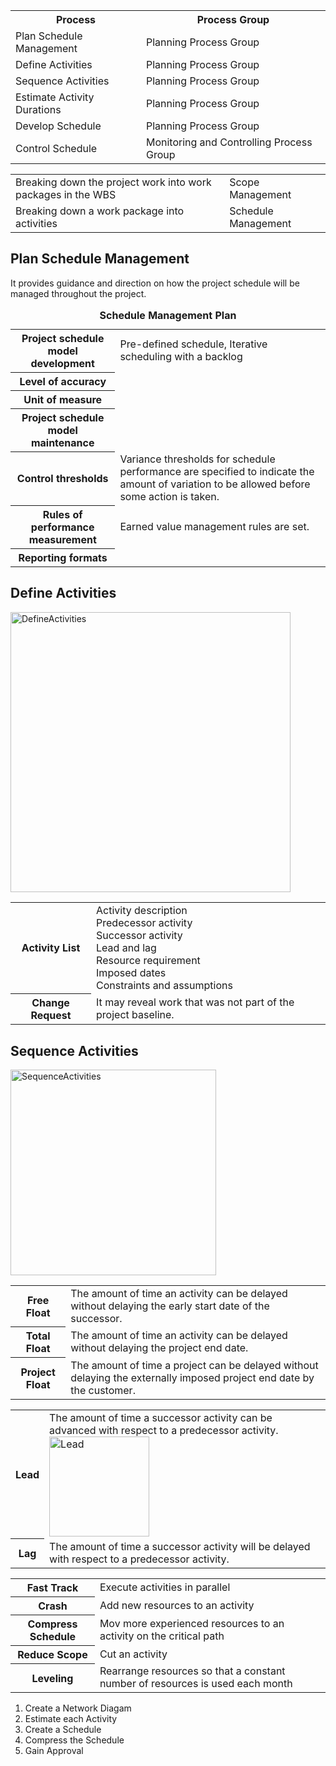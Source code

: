 <table>
<tr><th>Process</th><th>Process Group</th></tr>
<tr><td>Plan Schedule Management</td><td>Planning Process Group</td></tr>
<tr><td>Define Activities</td><td>Planning Process Group</td></tr>
<tr><td>Sequence Activities</td><td>Planning Process Group</td></tr>
<tr><td>Estimate Activity Durations</td><td>Planning Process Group</td></tr>
<tr><td>Develop Schedule</td><td>Planning Process Group</td></tr>
<tr><td>Control Schedule</td><td>Monitoring and Controlling Process Group</td></tr>
</table>

<table>
<tr><td>Breaking down the project work into work packages in the WBS</td><td>Scope Management</td></tr>
<tr><td>Breaking down a work package into activities</td><td>Schedule Management</td></tr>
</table>

<h2>Plan Schedule Management</h2>
It provides guidance and direction on how the project schedule will be managed throughout the project.<br>

<table>
  <caption><b>Schedule Management Plan</b></caption>
  <tr><th>Project schedule model development</th><td>Pre-defined schedule, Iterative scheduling with a backlog</td></tr>
  <tr><th>Level of accuracy</th><td></td></tr>
  <tr><th>Unit of measure</th><td></td></tr>
  <tr><th>Project schedule model maintenance</th><td></td></tr>
  <tr><th>Control thresholds</th><td>Variance thresholds for schedule performance are specified to indicate the amount of variation to be allowed before some action is taken.</td></tr>
  <tr><th>Rules of performance measurement</th><td>Earned value management rules are set.</td></tr>
  <tr><th>Reporting formats</th><td></td></tr>
</table>

<h2>Define Activities</h2>
<img width="448" alt="DefineActivities" src="https://user-images.githubusercontent.com/3501210/103493756-7de1f580-4e76-11eb-8767-c47ca18bc6d7.PNG">

<table>
  <tr><th>Activity List</th><td>Activity description<br>Predecessor activity<br>Successor activity<br>Lead and lag<br>Resource requirement<br>Imposed dates<br>Constraints and assumptions</td></tr>
  <tr><th>Change Request</th><td>It may reveal work that was not part of the project baseline.</td></tr>
</table>

<h2>Sequence Activities</h2>
<img width="329" alt="SequenceActivities" src="https://user-images.githubusercontent.com/3501210/103494110-7facb880-4e78-11eb-8c09-4f69dd883070.PNG">

<table>
<tr><th>Free Float</th><td>The amount of time an activity can be delayed without delaying the early start date of the successor.</td></tr>
<tr><th>Total Float</th><td>The amount of time an activity can be delayed without delaying the project end date.</td></tr>
<tr><th>Project Float</th><td>The amount of time a project can be delayed without delaying the externally imposed project end date by the customer.</td></tr>
</table>

<table>
  <tr><th>Lead</th>
    <td>
      The amount of time a successor activity can be advanced with respect to a predecessor activity.
    <img width="160" alt="Lead" src="https://user-images.githubusercontent.com/3501210/103494371-e67ea180-4e79-11eb-8af2-a96ec7ef1274.PNG">
    </td></tr>
  <tr><th>Lag</th>
    <td>
      The amount of time a successor activity will be delayed with respect to a predecessor activity.
</table>
  
<table>
<tr><th>Fast Track</th><td>Execute activities in parallel</td></tr>
<tr><th>Crash</th><td>Add new resources to an activity</td></tr>
<tr><th>Compress Schedule</th><td>Mov more experienced resources to an activity on the critical path</td></tr>
<tr><th>Reduce Scope</th><td>Cut an activity</td></tr>
<tr><th>Leveling</th><td>Rearrange resources so that a constant number of resources is used each month</td></tr>
</table>

1. Create a Network Diagam<br>
2. Estimate each Activity<br>
3. Create a Schedule<br>
4. Compress the Schedule<br>
5. Gain Approval
